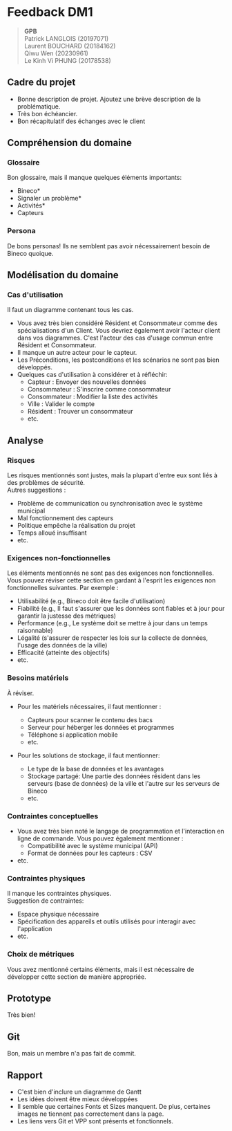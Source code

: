 # Feedback DM1

> **GPB**  
> Patrick LANGLOIS (20197071)  
> Laurent BOUCHARD (20184162)  
> Qiwu Wen (20230961)  
> Le Kinh Vi PHUNG (20178538)  

## Cadre du projet

- Bonne description de projet. Ajoutez une brève description de la problématique.
- Très bon échéancier.
- Bon récapitulatif des échanges avec le client

## Compréhension du domaine

### Glossaire

Bon glossaire, mais il manque quelques éléments importants:

- Bineco*
- Signaler un problème*
- Activités*
- Capteurs

### Persona

De bons personas! Ils ne semblent pas avoir nécessairement besoin de Bineco quoique.

## Modélisation du domaine

### Cas d'utilisation

Il faut un diagramme contenant tous les cas.

- Vous avez très bien considéré Résident et Consommateur comme des spécialisations d'un Client. Vous devriez également avoir l'acteur client dans vos diagrammes. C'est l'acteur des cas d'usage commun entre Résident et Consommateur.
- Il manque un autre acteur pour le capteur.
- Les Préconditions, les postconditions et les scénarios ne sont pas bien développés.
- Quelques cas d'utilisation à considérer et à réfléchir:
  - Capteur : Envoyer des nouvelles données
  - Consommateur : S'inscrire comme consommateur
  - Consommateur : Modifier la liste des activités
  - Ville : Valider le compte
  - Résident : Trouver un consommateur
  - etc.

## Analyse

### Risques

Les risques mentionnés sont justes, mais la plupart d'entre eux sont liés à des problèmes de sécurité.  
Autres suggestions :
- Problème de communication ou synchronisation avec le système municipal
- Mal fonctionnement des capteurs
- Politique empêche la réalisation du projet
- Temps alloué insuffisant
- etc.

### Exigences non-fonctionnelles

Les éléments mentionnés ne sont pas des exigences non fonctionnelles. Vous pouvez réviser cette section en gardant à l'esprit les exigences non fonctionnelles suivantes. Par exemple :

- Utilisabilité (e.g., Bineco doit être facile d'utilisation)
- Fiabilité (e.g., Il faut s'assurer que les données sont fiables et à jour pour garantir la justesse des métriques)
- Performance (e.g., Le système doit se mettre à jour dans un temps raisonnable)
- Légalité (s'assurer de respecter les lois sur la collecte de données, l'usage des données de la ville)
- Efficacité (atteinte des objectifs)
- etc.

### Besoins matériels

À réviser.

- Pour les matériels nécessaires, il faut mentionner :
  - Capteurs pour scanner le contenu des bacs
  - Serveur pour héberger les données et programmes
  - Téléphone si application mobile
  - etc.
  
- Pour les solutions de stockage, il faut mentionner:
  - Le type de la base de données et les avantages
  - Stockage partagé: Une partie des données résident dans les serveurs (base de données) de la ville et l'autre sur les serveurs de Bineco
  - etc.
  
### Contraintes conceptuelles

- Vous avez très bien noté le langage de programmation et l'interaction en ligne de commande. Vous pouvez également mentionner :
  - Compatibilité avec le système municipal (API)
  - Format de données pour les capteurs : CSV
- etc.

### Contraintes physiques
  
Il manque les contraintes physiques.  
Suggestion de contraintes:

- Espace physique nécessaire
- Spécification des appareils et outils utilisés pour interagir avec l'application
- etc.

### Choix de métriques

Vous avez mentionné certains éléments, mais il est nécessaire de développer cette section de manière appropriée.

## Prototype

Très bien!

## Git

Bon, mais un membre n'a pas fait de commit.

## Rapport

- C'est bien d'inclure un diagramme de Gantt
- Les idées doivent être mieux développées
- Il semble que certaines Fonts et Sizes manquent. De plus, certaines images ne tiennent pas correctement dans la page.
- Les liens vers Git et VPP sont présents et fonctionnels.
